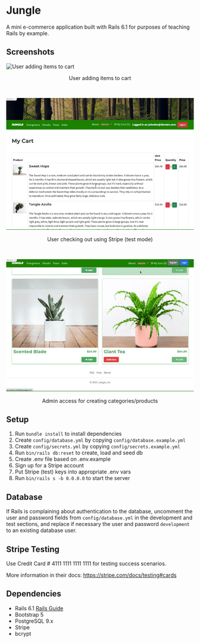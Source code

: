 # Jungle

A mini e-commerce application built with Rails 6.1 for purposes of teaching Rails by example.

## Screenshots
![User adding items to cart](https://raw.githubusercontent.com/saadsidd/jungle-rails/master/docs/shopping.gif)
<p align="center">User adding items to cart</p>

<br />

![User checking out using Stripe in test mode](https://raw.githubusercontent.com/saadsidd/jungle-rails/master/docs/checkout.gif)
<p align="center">User checking out using Stripe (test mode)</p>

<br />

![Admin access to create new categories/products](https://raw.githubusercontent.com/saadsidd/jungle-rails/master/docs/admin.gif)
<p align="center">Admin access for creating categories/products</p>

## Setup

1. Run `bundle install` to install dependencies
2. Create `config/database.yml` by copying `config/database.example.yml`
3. Create `config/secrets.yml` by copying `config/secrets.example.yml`
4. Run `bin/rails db:reset` to create, load and seed db
5. Create .env file based on .env.example
6. Sign up for a Stripe account
7. Put Stripe (test) keys into appropriate .env vars
8. Run `bin/rails s -b 0.0.0.0` to start the server

## Database

If Rails is complaining about authentication to the database, uncomment the user and password fields from `config/database.yml` in the development and test sections, and replace if necessary the user and password `development` to an existing database user.

## Stripe Testing

Use Credit Card # 4111 1111 1111 1111 for testing success scenarios.

More information in their docs: <https://stripe.com/docs/testing#cards>

## Dependencies

- Rails 6.1 [Rails Guide](http://guides.rubyonrails.org/v6.1/)
- Bootstrap 5
- PostgreSQL 9.x
- Stripe
- bcrypt
